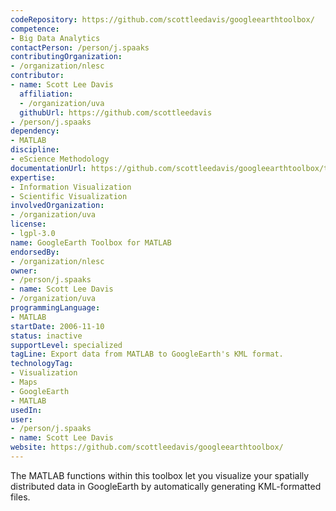 ```yaml
---
codeRepository: https://github.com/scottleedavis/googleearthtoolbox/
competence:
- Big Data Analytics
contactPerson: /person/j.spaaks
contributingOrganization:
- /organization/nlesc
contributor:
- name: Scott Lee Davis
  affiliation:
  - /organization/uva
  githubUrl: https://github.com/scottleedavis
- /person/j.spaaks
dependency:
- MATLAB
discipline:
- eScience Methodology
documentationUrl: https://github.com/scottleedavis/googleearthtoolbox/tree/master/matlab/html
expertise:
- Information Visualization
- Scientific Visualization
involvedOrganization:
- /organization/uva
license:
- lgpl-3.0
name: GoogleEarth Toolbox for MATLAB
endorsedBy:
- /organization/nlesc
owner:
- /person/j.spaaks
- name: Scott Lee Davis
- /organization/uva
programmingLanguage:
- MATLAB
startDate: 2006-11-10
status: inactive
supportLevel: specialized
tagLine: Export data from MATLAB to GoogleEarth's KML format.
technologyTag:
- Visualization
- Maps
- GoogleEarth
- MATLAB
usedIn:
user:
- /person/j.spaaks
- name: Scott Lee Davis
website: https://github.com/scottleedavis/googleearthtoolbox/
---
```

The MATLAB functions within this toolbox let you visualize your spatially distributed data in GoogleEarth by automatically generating KML-formatted files.
